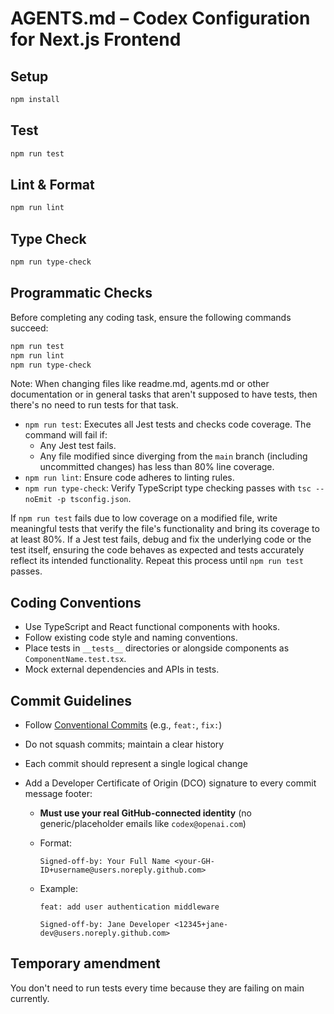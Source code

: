 # AGENTS.md – Codex Configuration for Next.js Frontend

## Setup

```bash
npm install
```

## Test

```bash
npm run test
```

## Lint & Format

```bash
npm run lint
```

## Type Check

```bash
npm run type-check
```

## Programmatic Checks

Before completing any coding task, ensure the following commands succeed:

```bash
npm run test
npm run lint
npm run type-check
```

Note: When changing files like readme.md, agents.md or other documentation or in general tasks that aren't supposed to have tests, then there's no need to run tests for that task.

- `npm run test`: Executes all Jest tests and checks code coverage. The command will fail if:
  - Any Jest test fails.
  - Any file modified since diverging from the `main` branch (including uncommitted changes) has less than 80% line coverage.
- `npm run lint`: Ensure code adheres to linting rules.
- `npm run type-check`: Verify TypeScript type checking passes with `tsc --noEmit -p tsconfig.json`.

If `npm run test` fails due to low coverage on a modified file, write meaningful tests that verify the file's functionality and bring its coverage to at least 80%. If a Jest test fails, debug and fix the underlying code or the test itself, ensuring the code behaves as expected and tests accurately reflect its intended functionality. Repeat this process until `npm run test` passes.

## Coding Conventions

- Use TypeScript and React functional components with hooks.
- Follow existing code style and naming conventions.
- Place tests in `__tests__` directories or alongside components as `ComponentName.test.tsx`.
- Mock external dependencies and APIs in tests.

## Commit Guidelines

- Follow [Conventional Commits](https://www.conventionalcommits.org/) (e.g., `feat:`, `fix:`)
- Do not squash commits; maintain a clear history
- Each commit should represent a single logical change
- Add a Developer Certificate of Origin (DCO) signature to every commit message footer:

  - **Must use your real GitHub-connected identity** (no generic/placeholder emails like `codex@openai.com`)
  - Format:
    ```
    Signed-off-by: Your Full Name <your-GH-ID+username@users.noreply.github.com>
    ```
  - Example:

    ```
    feat: add user authentication middleware

    Signed-off-by: Jane Developer <12345+jane-dev@users.noreply.github.com>
    ```

## Temporary amendment

You don't need to run tests every time because they are failing on main currently.
